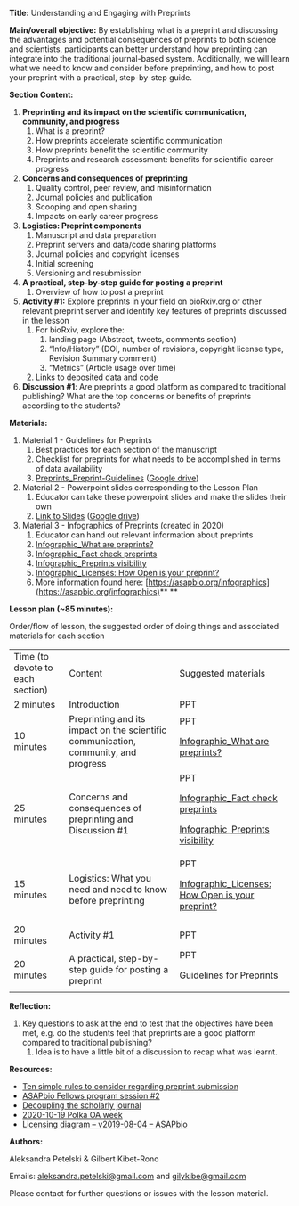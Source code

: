 **Title:** Understanding and Engaging with Preprints

**Main/overall objective:** By establishing what is a preprint and discussing the advantages and potential consequences of preprints to both science and scientists, participants can better understand how preprinting can integrate into the traditional journal-based system. Additionally, we will learn what we need to know and consider before preprinting, and how to post your preprint with a practical, step-by-step guide.

**Section Content:**



1. **Preprinting and its impact on the scientific communication, community, and progress**
    1. What is a preprint?
    2. How preprints accelerate scientific communication
    3. How preprints benefit the scientific community
    4. Preprints and research assessment: benefits for scientific career progress
2. **Concerns and consequences of preprinting**
    1. Quality control, peer review, and misinformation
    2. Journal policies and publication
    3. Scooping and open sharing
    4. Impacts on early career progress
3. **Logistics: Preprint components**
    1. Manuscript and data preparation
    2. Preprint servers and data/code sharing platforms
    3. Journal policies and copyright licenses
    4. Initial screening
    5. Versioning and resubmission
4. **A practical, step-by-step guide for posting a preprint**
    1. Overview of how to post a preprint
5. **Activity #1:** Explore preprints in your field on bioRxiv.org or other relevant preprint server and identify key features of preprints discussed in the lesson
    1. For bioRxiv, explore the:
        1.  landing page (Abstract, tweets, comments section)
        2. “Info/History” (DOI, number of revisions, copyright license type, Revision Summary comment)
        3. “Metrics” (Article usage over time)
    2. Links to deposited data and code
6. **Discussion #1**: Are preprints a good platform as compared to traditional publishing? What are the top concerns or benefits of preprints according to the students?

**Materials:**


1. Material 1 - Guidelines for Preprints
    1. Best practices for each section of the manuscript
    2. Checklist for preprints for what needs to be accomplished in terms of data availability
    3. [Preprints_Preprint-Guidelines](Lesson-II_Preprints/Preprints_Preprint-Guidelines_2021_05_29.md) ([Google drive](https://docs.google.com/document/d/1TxWqYefpFjb28kDYOLsNgWjoAYR73bnzUFgs8BABo94/edit?usp=sharing))
2. Material 2 - Powerpoint slides corresponding to the Lesson Plan
    1. Educator can take these powerpoint slides and make the slides their own
    2. [Link to Slides](Lesson-II_Preprints/Preprints_Slides_2021_05_29.pdf) ([Google drive](https://docs.google.com/presentation/d/1ljgRo0oTwMt7FL-5fhawTNzA6amaCIeDBzImwQQ5hrI/edit?usp=sharing))
3. Material 3 - Infographics of Preprints (created in 2020)
    1. Educator can hand out relevant information about preprints
    2. [Infographic_What are preprints?](https://asapbio.org/wp-content/uploads/2020/12/ASAPbio-what-are-preprints-english.pdf)
    3. [Infographic_Fact check preprints](https://asapbio.org/wp-content/uploads/2021/01/ASAPbio-fact-check-preprints-english-v2.pdf)
    4. [Infographic_Preprints visibility](https://asapbio.org/wp-content/uploads/2020/12/ASAPbio-preprints-visibility-english.pdf)
    5. [Infographic_Licenses: How Open is your preprint?](https://asapbio.org/licensing-faq/licensing-diagram-v2019-08-04)
    6. More information found here: [https://asapbio.org/infographics](https://asapbio.org/infographics)** **

**Lesson plan (~85 minutes):**

Order/flow of lesson, the suggested order of doing things and associated materials for each section


<table>
  <tr>
   <td>Time (to devote to each section)
   </td>
   <td>Content
   </td>
   <td>Suggested materials
   </td>
  </tr>
  <tr>
   <td>2 minutes
   </td>
   <td>Introduction
   </td>
   <td>PPT
   </td>
  </tr>
  <tr>
   <td>10 minutes
   </td>
   <td>Preprinting and its impact on the scientific communication, community, and progress
   </td>
   <td>PPT
<p>
<a href="https://asapbio.org/wp-content/uploads/2020/12/ASAPbio-what-are-preprints-english.pdf">Infographic_What are preprints?</a>
   </td>
  </tr>
  <tr>
   <td>25 minutes
   </td>
   <td>Concerns and consequences of preprinting and Discussion #1
   </td>
   <td>PPT
<p>
<a href="https://asapbio.org/wp-content/uploads/2021/01/ASAPbio-fact-check-preprints-english-v2.pdf">Infographic_Fact check preprints</a>
<p>
<a href="https://asapbio.org/wp-content/uploads/2020/12/ASAPbio-preprints-visibility-english.pdf">Infographic_Preprints visibility</a>
   </td>
  </tr>
  <tr>
   <td>15 minutes
   </td>
   <td>Logistics: What you need and need to know before preprinting
   </td>
   <td>PPT
<p>
<a href="https://asapbio.org/licensing-faq/licensing-diagram-v2019-08-04">Infographic_Licenses: How Open is your preprint?</a>
   </td>
  </tr>
  <tr>
   <td>20 minutes
   </td>
   <td>Activity #1
   </td>
   <td>PPT
   </td>
  </tr>
  <tr>
   <td>20 minutes
   </td>
   <td>A practical, step-by-step guide for posting a preprint
   </td>
   <td>PPT
<p>
Guidelines for Preprints
   </td>
  </tr>
</table>


**Reflection:**



1. Key questions to ask at the end to test that the objectives have been met, e.g. do the students feel that preprints are a good platform compared to traditional publishing?
    1. Idea is to have a little bit of a discussion to recap what was learnt.

**Resources:**



*   [Ten simple rules to consider regarding preprint submission](https://journals.plos.org/ploscompbiol/article?id=10.1371/journal.pcbi.1005473)
*   [ASAPbio Fellows program session #2 ](https://docs.google.com/presentation/d/1oI2DwI1tW76IHSW5JIOeoH0NhGQ1Iogr46ZHsEn4684/edit#slide=id.g88e5795e40_0_127)
*   [Decoupling the scholarly journal](https://www.ncbi.nlm.nih.gov/pmc/articles/PMC3319915/)
*   [2020-10-19 Polka OA week](https://docs.google.com/presentation/d/1K4oXMTVPFOi9T-wyIZG1WXDrjfit4wQFKMZQk3i6-SY/edit#slide=id.g910196faf0_0_200)
*   [Licensing diagram – v2019-08-04 – ASAPbio](https://asapbio.org/licensing-faq/licensing-diagram-v2019-08-04)

**Authors:**

Aleksandra Petelski & Gilbert Kibet-Rono

Emails: [aleksandra.petelski@gmail.com](mailto:aleksandra.petelski@gmail.com) and [gilykibe@gmail.com](mailto:gilykibe@gmail.com)

Please contact for further questions or issues with the lesson material.
